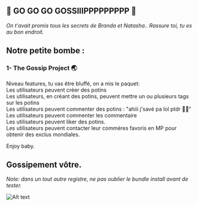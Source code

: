 
  ## 👭 GO GO GO GOSSIIIPPPPPPPPP 👭

  *On t'avait promis tous les secrets de Branda et Natasha.. Rassure toi, tu es au bon endroit.*

  <h2> Notre petite bombe :</h2>

  ### 1- The Gossip Project 🌏

  Niveau features, tu vas être bluffé, on a mis le paquet: </br>
  Les utilisateurs peuvent créer des potins</br>
  Les utilisateurs, en créant des potins, peuvent mettre un ou plusieurs tags sur les potins</br>
  Les utilisateurs peuvent commenter des potins : "ahiii j'savé pa lol ptdr 💁‍♂️"</br>
  Les utilisateurs peuvent commenter les commentaire</br>
  Les utilisateurs peuvent liker des potins.</br>
  Les utilisateurs peuvent contacter leur commères favoris en MP pour obtenir des exclus mondiales.

  Enjoy baby.

  <h2> Gossipement vôtre.</h2>

  *Note: dans un tout autre registre, ne pas oublier le bundle install avant de tester.*

  ![Alt text](./../gossip_logo.jpeg?raw=true "Title")